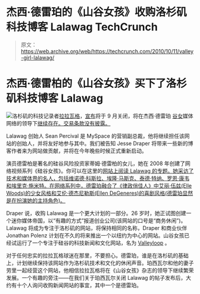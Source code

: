 # 杰西·德雷珀的《山谷女孩》收购洛杉矶科技博客 Lalawag TechCrunch

> 原文：<https://web.archive.org/web/https://techcrunch.com/2010/10/11/valley-girl-lalawag/>

# 杰西·德雷柏的《山谷女孩》买下了洛杉矶科技博客 Lalawag

![](img/43a549a1097858af6b43016054eed69c.png)洛杉矶的科技记录者[拉拉瓦格](https://web.archive.org/web/20221006074608/http://lalawag.com/)，[宣布](https://web.archive.org/web/20221006074608/https://beta.techcrunch.com/2010/09/16/so-long-and-thanks-for-all-the-infographics/)将于 9 月关闭，将在杰西·德雷珀 [谷女](https://web.archive.org/web/20221006074608/http://www.valleygirl.tv/)媒体网络的领导下[继续存在。交易条款没有披露。](https://web.archive.org/web/20221006074608/http://lalawag.com/2010/10/11/lalawag-has-been-acquired/)

Lalawag 创始人 Sean Percival 是 MySpace 的营销副总裁，他将继续担任该网站的创始人，并将友好地参与其中。我们被告知 Jesse Draper 将带来一些新的博客作者来为网站做贡献，并将在今年晚些时候正式重新启动。

演员德雷柏是著名的硅谷风险投资家蒂姆·德雷柏的女儿，她在 2008 年创建了网络视频系列《硅谷女孩》。你可以在这里的[网站上阅读 Lalawag 的专题。她采访了技术和媒体界的名人，包括维诺德·科斯拉、埃隆·马斯克、泰德·特纳、罗恩·康韦和埃里克·施米特。在网络系列中，德雷珀融合了《律政俏佳人》中艾丽·伍兹(Elle Woods)的少女风格和艾伦·德杰尼勒斯(Ellen DeGeneres)的喜剧风格(德雷珀显然是在扮演她的主持角色)。](https://web.archive.org/web/20221006074608/http://lalawag.com/2010/07/28/meet-jesse-draper-the-valley-girl/)

Draper 说，收购 Lalawag 是一个更大计划的一部分。26 岁时，她正试图创建一个迷你媒体帝国，以“有趣的方式”报道创业公司(该网站的口号是“商务休闲”)。Lalawag 将成为专注于洛杉矶的网站，将保持相同的名称，Draper 和商业伙伴 Jonathan Polenz 计划在不久的将来推出一个以纽约为中心的网站。山谷女孩已经试运行了一个专注于硅谷的科技新闻和文化网站，名为 [Valleyloop](https://web.archive.org/web/20221006074608/http://valleyloop.com/2010/09/28/welcome-to-valleyloop/) 。

对于任何忠实的拉拉瓦格球迷在那里，不要担心。德雷珀，谁是在洛杉矶的基础上，计划继续保持该网站作为洛杉矶技术和文化的休闲声音。珀西瓦尔和他的妻子劳里一起经营这个网站，他相信拉拉瓦格将在《山谷女孩》杂志的领导下继续繁荣发展。一个有趣的旁注——在我们关于珀西瓦尔关闭 Lalawag 的帖子发布后，大约有十个人询问收购新闻网站的事宜，其中一个是德雷珀。